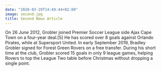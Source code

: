 ```yaml
---
date: "2020-03-29T14:49:44+02:00"
image: second.jpg
title: Second News Article
---
```


On 26 June 2012, Grobler joined Premier Soccer League side Ajax Cape Town on a four-year deal.[5] He has scored over 8 goals against Orlando Pirates, while at Supersport United. In early September 2019, Bradley Grobler signed for Forest Green Rovers on a free transfer. During his short time at the club, Grobler scored 15 goals in only 9 league games, helping Rovers to top the League Two table before Christmas without dropping a single point.

